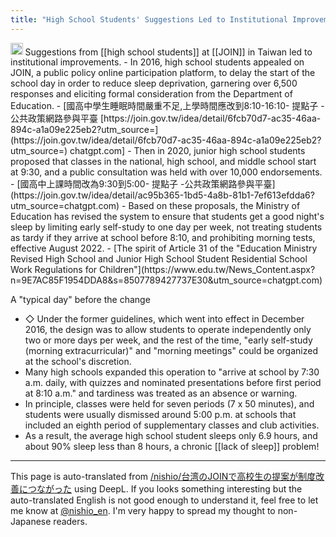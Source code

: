 ```yaml
---
title: "High School Students' Suggestions Led to Institutional Improvements at JOIN in Taiwan"
---
```


<img src='https://scrapbox.io/api/pages/nishio-en/o3/icon' alt='o3.icon' height="19.5"/>
Suggestions from [[high school students]] at [[JOIN]] in Taiwan led to institutional improvements.
- In 2016, high school students appealed on JOIN, a public policy online participation platform, to delay the start of the school day in order to reduce sleep deprivation, garnering over 6,500 responses and eliciting formal consideration from the Department of Education.
    - [國高中學生睡眠時間嚴重不足,上學時間應改到8:10-16:10- 提點子 -公共政策網路參與平臺 [https://join.gov.tw/idea/detail/6fcb70d7-ac35-46aa-894c-a1a09e225eb2?utm_source=](https://join.gov.tw/idea/detail/6fcb70d7-ac35-46aa-894c-a1a09e225eb2?utm_source=) chatgpt.com]
- Then in 2020, junior high school students proposed that classes in the national, high school, and middle school start at 9:30, and a public consultation was held with over 10,000 endorsements.
    - [國高中上課時間改為9:30到5:00- 提點子 -公共政策網路參與平臺](https://join.gov.tw/idea/detail/ac95b365-1bd5-4a8b-81b1-7ef613efdda6?utm_source=chatgpt.com)
- Based on these proposals, the Ministry of Education has revised the system to ensure that students get a good night's sleep by limiting early self-study to one day per week, not treating students as tardy if they arrive at school before 8:10, and prohibiting morning tests, effective August 2022.
    - [The spirit of Article 31 of the "Education Ministry Revised High School and Junior High School Student Residential School Work Regulations for Children"](https://www.edu.tw/News_Content.aspx?n=9E7AC85F1954DDA8&s=8507789427737E30&utm_source=chatgpt.com)


A "typical day" before the change
- ◇ Under the former guidelines, which went into effect in December 2016, the design was to allow students to operate independently only two or more days per week, and the rest of the time, "early self-study (morning extracurricular)" and "morning meetings" could be organized at the school's discretion.
- Many high schools expanded this operation to "arrive at school by 7:30 a.m. daily, with quizzes and nominated presentations before first period at 8:10 a.m." and tardiness was treated as an absence or warning.
- In principle, classes were held for seven periods (7 x 50 minutes), and students were usually dismissed around 5:00 p.m. at schools that included an eighth period of supplementary classes and club activities.
- As a result, the average high school student sleeps only 6.9 hours, and about 90% sleep less than 8 hours, a chronic [[lack of sleep]] problem!

---
This page is auto-translated from [/nishio/台湾のJOINで高校生の提案が制度改善につながった](https://scrapbox.io/nishio/台湾のJOINで高校生の提案が制度改善につながった) using DeepL. If you looks something interesting but the auto-translated English is not good enough to understand it, feel free to let me know at [@nishio_en](https://twitter.com/nishio_en). I'm very happy to spread my thought to non-Japanese readers.